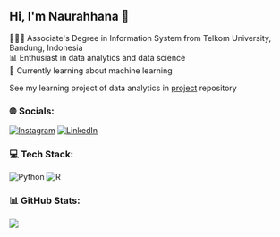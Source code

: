 ## Hi, I'm Naurahhana 👋

👩🏼‍🎓 Associate's Degree in Information System from Telkom University, Bandung, Indonesia<br/>
📊 Enthusiast in data analytics and data science<br/>
📖 Currently learning about machine learning<br/>

See my learning project of data analytics in [project](https://github.com/naurahhanaf/project) repository<br/>

### 🌐 Socials:
[![Instagram](https://img.shields.io/badge/Instagram-%23E4405F.svg?logo=Instagram&logoColor=white)](https://instagram.com/naurahhanaf) [![LinkedIn](https://img.shields.io/badge/LinkedIn-%230077B5.svg?logo=linkedin&logoColor=white)](https://linkedin.com/in/naurahhana) 

### 💻 Tech Stack:
![Python](https://img.shields.io/badge/python-3670A0?style=flat&logo=python&logoColor=ffdd54) ![R](https://img.shields.io/badge/r-%23276DC3.svg?style=flat&logo=r&logoColor=white)
### 📊 GitHub Stats:
![](https://github-readme-stats.vercel.app/api/top-langs/?username=naurahhanaf&theme=dark&hide_border=false&include_all_commits=false&count_private=false&layout=compact)
<!-- Proudly created with GPRM ( https://gprm.itsvg.in ) -->
